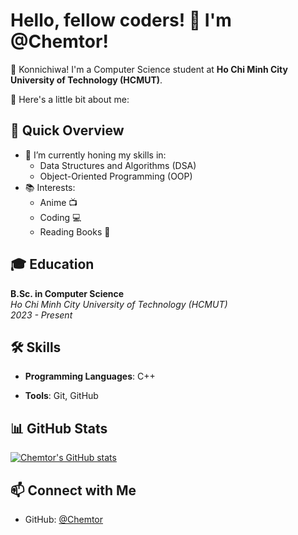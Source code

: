 # Hello, fellow coders! 👋 I'm @Chemtor!

🌸 Konnichiwa! I'm a Computer Science student at **Ho Chi Minh City University of Technology (HCMUT)**.

🌟 Here's a little bit about me:

## 🚀 Quick Overview

- 🌱 I’m currently honing my skills in:
  - Data Structures and Algorithms (DSA)
  - Object-Oriented Programming (OOP)
- 📚 Interests:
  - Anime 📺
  - Coding 💻
  - Reading Books 📖

## 🎓 Education

**B.Sc. in Computer Science**  
*Ho Chi Minh City University of Technology (HCMUT)*  
*2023 - Present*

## 🛠️ Skills

- **Programming Languages**: C++
<!-- - **Web Development**: HTML, CSS, JavaScript -->
- **Tools**: Git, GitHub

## 📊 GitHub Stats

[![Chemtor's GitHub stats](https://github-readme-stats.vercel.app/api?username=Chemtor&show_icons=true&theme=react&count_private=true&include_all_commits=true&hide_border=true&border_radius=10&bg_color=0D1117&text_color=FFFFFF&icon_color=58A6FF&title_color=58A6FF)](https://github.com/Chemtor)

## 📫 Connect with Me

- GitHub: [@Chemtor](https://github.com/Chemtor)







<!---
Chemtor/Chemtor is a ✨ special ✨ repository because its `README.md` (this file) appears on your GitHub profile.
You can click the Preview link to take a look at your changes.
--->
